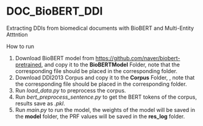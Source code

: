 # DOC_BioBERT_DDI
Extracting DDIs from biomedical documents with BioBERT and Multi-Entity Atttntion

How to run

1. Download BioBERT model from https://github.com/naver/biobert-pretrained, and copy it to the **BioBERTModel** Folder, note that the corresponding file should be placed in the corresponding folder.
2. Download DDI2013 Corpus and copy it to the **Corpus** Folder, , note that the corresponding file should be placed in the corresponding folder.
3. Run *load_data.py* to preprocess the corpus.
4. Run *bert_preprocess_sentence.py* to get the BERT tokens of the corpus, results save as *.pkl*. 
5. Run *main.py* to run the model, the weights of the model will be saved in the **model** folder, the PRF values will be saved in the **res_log** folder. 
